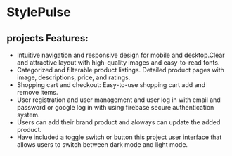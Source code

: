 # StylePulse


## projects Features:

- Intuitive navigation and responsive design for mobile and desktop.Clear and attractive layout with high-quality images and easy-to-read fonts.
- Categorized and filterable product listings. Detailed product pages with image, descriptions, price, and  ratings.
- Shopping cart and checkout: Easy-to-use shopping cart add and remove items.
- User registration and user management and user log in with email and password or google log in with using firebase secure authentication system.
- Users can add their brand product and aloways can update the added product.
- Have included a toggle switch or button this project user interface that allows users to switch between dark mode and light mode.
